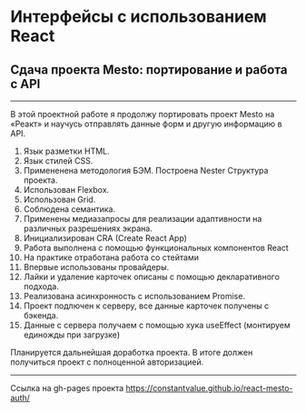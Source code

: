 # Интерфейсы с использованием React
## Сдача проекта Mesto: портирование и работа с API
___

В этой проектной работе я продолжу портировать проект Mesto на «Реакт» и научусь отправлять данные форм и другую информацию в API.


1. Язык разметки HTML.
2. Язык стилей CSS.
3. Примененена методология БЭМ. Построена Nester Структура проекта.
4. Использован Flexbox.
5. Использован Grid.
6. Соблюдена семантика.
7. Применены медиазапросы для реализации адаптивности на различных разрешениях экрана.
8. Инициализирован CRA (Create React App)
9. Работа выполнена с помощью функциональных компонентов React
10. На практике отработана работа со стейтами
11. Впервые использованы провайдеры.
12. Лайки и удаление карточек описаны с помощью декларативного подхода.
13. Реализована асинхронность с использованием Promise.
14. Проект подлючен к серверу, все данные карточек получены с бэкенда.
15. Данные с сервера получаем с помощью хука useEffect (монтируем единожды при загрузке)

Планируется дальнейшая доработка проекта. В итоге должен получиться проект с полноценной авторизацией.
___

Ссылка на gh-pages проекта https://constantvalue.github.io/react-mesto-auth/
